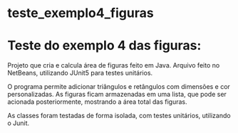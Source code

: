 # teste_exemplo4_figuras

# Teste do exemplo 4 das figuras:
Projeto que cria e calcula área de figuras feito em Java. Arquivo feito no NetBeans, utilizando JUnit5 para testes unitários.

O programa permite adicionar triângulos e retângulos com dimensões e cor personalizadas. As figuras ficam armazenadas em uma lista, que pode ser acionada posteriormente, mostrando a área total das figuras.

As classes foram testadas de forma isolada, com testes unitários, utilizando o Junit.
